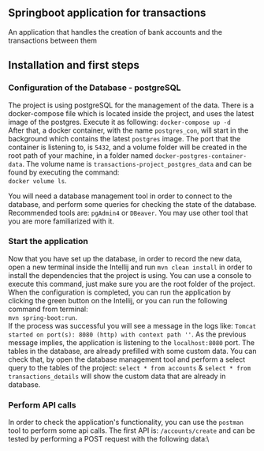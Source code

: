 ## Springboot application for transactions
An application that handles the creation of bank accounts and the transactions between them

## Installation and first steps

### Configuration of the Database - postgreSQL 
The project is using postgreSQL for the management of the data. There is a docker-compose file which is located
inside the project, and uses the latest image of the postgres.
Execute it as following: `docker-compose up -d`\
After that, a docker container, with the name `postgres_con`, will start in the background which
contains the latest `postgres` image. The port that the container is listening to, is `5432`, and a
volume folder will be created in the root path of your machine, in a folder named `docker-postgres-container-data`.
The volume name is `transactions-project_postgres_data` and can be found by executing the command:\
`docker volume ls`.

You will need a database management tool in order to connect to the database, and perform some queries for checking
the state of the database. Recommended tools are: `pgAdmin4` or `DBeaver`. You may use other tool that you
are more familiarized with it.

### Start the application 
Now that you have set up the database, in order to record the new data, open a new terminal inside the Intellij
and run `mvn clean install` in order to install the dependencies that the project is using. You can use a console
to execute this command, just make sure you are the root folder of the project. When the configuration is completed,
you can run the application by clicking the green button on the Intellij, or you can run the following command from terminal:\
`mvn spring-boot:run`.\
If the process was successful you will see a message in the logs like: `Tomcat started on port(s): 8080 (http) with context path ''`.
As the previous message implies, the application is listening to the `localhost:8080` port.
The tables in the database, are already prefilled with some custom data. You can check that, by open the database management tool
and perform a select query to the tables of the project:
`select * from accounts` & `select * from transactions_details` will show the custom data that are already in database.


### Perform API calls
In order to check the application's functionality, you can use the `postman` tool to perform some api calls.
The first API is: `/accounts/create` and can be tested by performing a POST request with the following data:\

